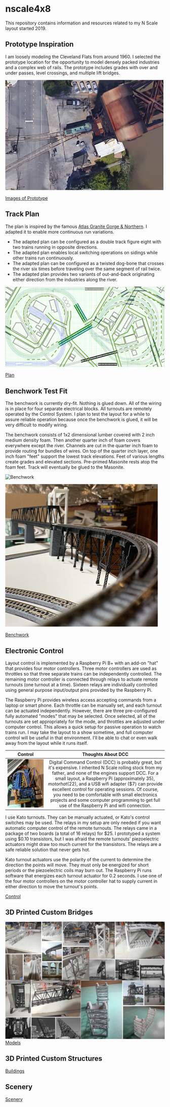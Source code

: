 # nscale4x8
This repository contains information and resources related to my N Scale layout started 2019.

## Prototype Inspiration

I am loosely modeling the Cleveland Flats from around 1960. I selected the prototype location for the opportunity to model densely packed industries and a complex web of rails. The prototype includes grades with over and under passes, level crossings, and multiple lift bridges.

![Turnout at Lift Bridge](prototypeInspiration/turnoutAtLiftBridge.png)

[Images of Prototype](prototypeInspiration/Prototypes.md)

## Track Plan

The plan is inspired by the famous [Atlas Granite Gorge & Northern](https://www.modeltrainforum.com/picture.php?albumid=241&pictureid=2492). I adapted it to enable more continuous run variations. 

- The adapted plan can be configured as a double track figure eight with two trains running in opposite directions.
- The adapted plan enables local switching operations on sidings while other trains run continuously.
- The adapted plan can be configured as a twisted dog-bone that crosses the river six times before traveling over the same segment of rail twice.
- The adapted plan provides two variants of out-and-back originating either direction from the industries along the river.
  
![Plan](plan/rev8s.png)

[Plan](plan/Rev8Blocks.pdf)

## Benchwork Test Fit

The benchwork is currently dry-fit. Nothing is glued down. All of the wiring is in place for four separate electrical blocks. All turnouts are remotely operated by the Control System. I plan to test the layout for a while to assure reliable operation because once the benchwork is glued, it will be very difficult to modify wiring.

The benchwork consists of 1x2 dimensional lumber covered with 2 inch medium density foam. Then another quarter inch of foam covers everywhere except the river. Channels are cut in the quarter inch foam to provide routing for bundles of wires. On top of the quarter inch layer, one inch foam "feet" support the lowest track elevations. Feet of various lengths create grades and elevated sections. Pre-primed Masonite rests atop the foam feet. Track will eventually be glued to the Masonite.

![Benchwork](benchwork/IMG_0104.png)

![Benchwork](benchwork/IMG_0110.png)

[Benchwork](benchwork/benchwork.md)

## Electronic Control

Layout control is implemented by a Raspberry Pi B+ with an add-on "hat" that provides four motor controllers. Three motor controllers are used as throttles so that three separate trains can be independently controlled. The remaining motor controller is connected through relays to actuate remote turnouts (one turnout at a time). Sixteen relays are individually controlled using general purpose input/output pins provided by the Raspberry Pi.

The Raspberry Pi provides wireless access accepting commands from a laptop or smart phone. Each throttle can be manually set, and each turnout can be actuated independently. However, there are three pre-configured fully automated "modes" that may be selected. Once selected, all of the turnouts are set appropriately for the mode, and throttles are adjusted under computer control. This allows a quick setup for passive operation to watch trains run. I may take the layout to a show sometime, and full computer control will be useful in that environment. I'll be able to chat or even walk away from the layout while it runs itself.

Control                                      |   Thoughts About DCC                   
:----------------------------------:|:----------------------------------:
![](controls/IMG_0129s.png) | Digital Command Control (DCC) is probably great, but it's expensive. I inherited N Scale rolling stock from my father, and none of the engines support DCC. For a small layout, a Raspberry Pi (approximately $35), motor hat ($22), and a USB wifi adapter ($7) can provide excellent control for operating sessions. Of course, you need to be comfortable with small electronics projects and some computer programming to get full use of the Raspberry Pi and wifi connection.

I use Kato turnouts. They can be manually actuated, or Kato's control switches may be used. The relays in my setup are only needed if you want automatic computer control of the remote turnouts. The relays came in a package of two boards (a total of 16 relays) for $25. I prototyped a system using $0.10 transistors, but I was afraid the remote turnouts' piezoelectric actuators might draw too much current for the transistors. The relays are a safe reliable solution that never gets hot.

Kato turnout actuators use the polarity of the current to determine the direction the points will move. They must only be energized for short periods or the piezoelectric coils may burn out. The Raspberry Pi runs software that energizes each turnout actuator for 0.2 seconds. I use one of the four motor controllers on the motor controller hat to supply current in either direction to move the turnout's points. 

[Control](controls/Control.md)

## 3D Printed Custom Bridges

![Models and Prototype Inspirations](printedModels/Custom3DPrintedModels.png)
[Models](printedModels/Custom3DPrintedBridges.md)

## 3D Printed Custom Structures

[Buildings](buildingHyde/buildingHyde.md)

## Scenery

[Scenery](Scenery/Scenery.md)


